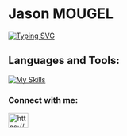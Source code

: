 # Jason MOUGEL
[![Typing SVG](https://readme-typing-svg.demolab.com/?lines=Welcome+to+my+profile)](https://git.io/typing-svg)

## Languages and Tools:

[![My Skills](https://skillicons.dev/icons?i=c,cpp,git,linux,python,bash,rasppie&theme=light)](https://skillicons.dev)

### Connect with me:
<p align="left">
<a href="https://linkedin.com/in/https://www.linkedin.com/in/jason-m-19ab68285/" target="blank"><img align="center" src="https://raw.githubusercontent.com/rahuldkjain/github-profile-readme-generator/master/src/images/icons/Social/linked-in-alt.svg" alt="https://www.linkedin.com/in/jason-m-19ab68285/" height="30" width="40" /></a>
</p>
